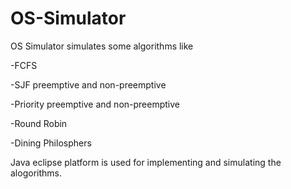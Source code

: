 # OS-Simulator
OS Simulator simulates some algorithms like

-FCFS

-SJF preemptive and non-preemptive

-Priority preemptive and non-preemptive

-Round Robin

-Dining Philosphers

Java eclipse platform is used for implementing and simulating the alogorithms.
